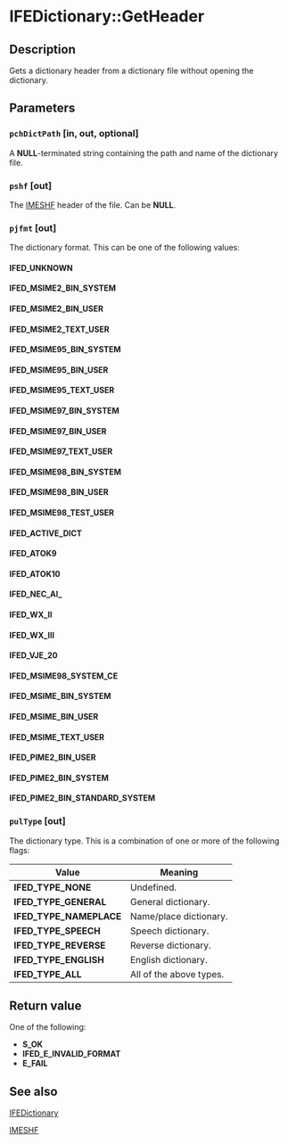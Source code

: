 # IFEDictionary::GetHeader

## Description

Gets a dictionary header from a dictionary file without opening the dictionary.

## Parameters

### `pchDictPath` [in, out, optional]

A **NULL**-terminated string containing the path and name of the dictionary file.

### `pshf` [out]

The [IMESHF](https://learn.microsoft.com/windows/desktop/api/msime/ns-msime-imeshf) header of the file. Can be **NULL**.

### `pjfmt` [out]

The dictionary format. This can be one of the following values:

#### IFED_UNKNOWN

#### IFED_MSIME2_BIN_SYSTEM

#### IFED_MSIME2_BIN_USER

#### IFED_MSIME2_TEXT_USER

#### IFED_MSIME95_BIN_SYSTEM

#### IFED_MSIME95_BIN_USER

#### IFED_MSIME95_TEXT_USER

#### IFED_MSIME97_BIN_SYSTEM

#### IFED_MSIME97_BIN_USER

#### IFED_MSIME97_TEXT_USER

#### IFED_MSIME98_BIN_SYSTEM

#### IFED_MSIME98_BIN_USER

#### IFED_MSIME98_TEST_USER

#### IFED_ACTIVE_DICT

#### IFED_ATOK9

#### IFED_ATOK10

#### IFED_NEC_AI_

#### IFED_WX_II

#### IFED_WX_III

#### IFED_VJE_20

#### IFED_MSIME98_SYSTEM_CE

#### IFED_MSIME_BIN_SYSTEM

#### IFED_MSIME_BIN_USER

#### IFED_MSIME_TEXT_USER

#### IFED_PIME2_BIN_USER

#### IFED_PIME2_BIN_SYSTEM

#### IFED_PIME2_BIN_STANDARD_SYSTEM

### `pulType` [out]

The dictionary type. This is a combination of one or more of the following flags:

| Value | Meaning |
| --- | --- |
| **IFED_TYPE_NONE** | Undefined. |
| **IFED_TYPE_GENERAL** | General dictionary. |
| **IFED_TYPE_NAMEPLACE** | Name/place dictionary. |
| **IFED_TYPE_SPEECH** | Speech dictionary. |
| **IFED_TYPE_REVERSE** | Reverse dictionary. |
| **IFED_TYPE_ENGLISH** | English dictionary. |
| **IFED_TYPE_ALL** | All of the above types. |

## Return value

One of the following:

* **S_OK**
* **IFED_E_INVALID_FORMAT**
* **E_FAIL**

## See also

[IFEDictionary](https://learn.microsoft.com/windows/desktop/api/msime/nn-msime-ifedictionary)

[IMESHF](https://learn.microsoft.com/windows/desktop/api/msime/ns-msime-imeshf)